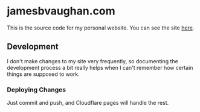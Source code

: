 # jamesbvaughan.com

This is the source code for my personal website.
You can see the site [here](https://jamesbvaughan.com).

## Development

I don't make changes to my site very frequently,
so documenting the development process a bit really helps when I can't
remember how certain things are supposed to work.

### Deploying Changes

Just commit and push, and Cloudflare pages will handle the rest.
